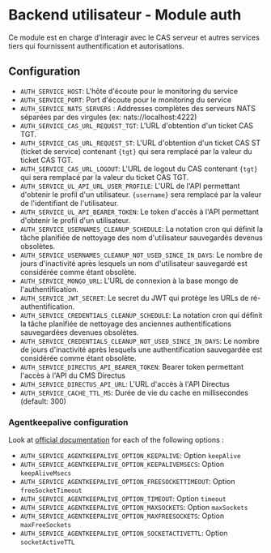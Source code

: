 # Backend utilisateur - Module auth
Ce module est en charge d'interagir avec le CAS serveur et autres services tiers qui fournissent authentification et autorisations.
## Configuration
- `AUTH_SERVICE_HOST`: L'hôte d'écoute pour le monitoring du service
- `AUTH_SERVICE_PORT`: Port d'écoute pour le monitoring du service
- `AUTH_SERVICE_NATS_SERVERS` : Addresses complètes des serveurs NATS séparées par des virgules (ex: nats://localhost:4222)
- `AUTH_SERVICE_CAS_URL_REQUEST_TGT`: L'URL d'obtention d'un ticket CAS TGT.
- `AUTH_SERVICE_CAS_URL_REQUEST_ST`: L'URL d'obtention d'un ticket CAS ST (ticket de service) contenant `{tgt}` qui sera remplacé par la valeur du ticket CAS TGT.
- `AUTH_SERVICE_CAS_URL_LOGOUT`: L'URL de logout du CAS contenant `{tgt}` qui sera remplacé par la valeur du ticket CAS TGT.
- `AUTH_SERVICE_UL_API_URL_USER_PROFILE`: L'URL de l'API permettant d'obtenir le profil d'un utilisateur. `{username}` sera remplacé par la valeur de l'identifiant de l'utilisateur.
- `AUTH_SERVICE_UL_API_BEARER_TOKEN`: Le token d'accès à l'API permettant d'obtenir le profil d'un utilisateur.
- `AUTH_SERVICE_USERNAMES_CLEANUP_SCHEDULE`: La notation cron qui définit la tâche planifiée de nettoyage des nom d'utilisateur sauvegardés devenus obsolètes.
- `AUTH_SERVICE_USERNAMES_CLEANUP_NOT_USED_SINCE_IN_DAYS`: Le nombre de jours d'inactivité après lesquels un nom d'utilisateur sauvegardé est considérée comme étant obsolète.
- `AUTH_SERVICE_MONGO_URL`: L'URL de connexion à la base mongo de l'authentification.
- `AUTH_SERVICE_JWT_SECRET`: Le secret du JWT qui protège les URLs de ré-authentification.
- `AUTH_SERVICE_CREDENTIALS_CLEANUP_SCHEDULE`: La notation cron qui définit la tâche planifiée de nettoyage des anciennes authentifications sauvegardées devenues obsolètes.
- `AUTH_SERVICE_CREDENTIALS_CLEANUP_NOT_USED_SINCE_IN_DAYS`: Le nombre de jours d'inactivité après lesquels une authentification sauvegardée est considérée comme étant obsolète.
- `AUTH_SERVICE_DIRECTUS_API_BEARER_TOKEN`: Bearer token permettant l'accès à l'API du CMS Directus
- `AUTH_SERVICE_DIRECTUS_API_URL`: L'URL d'accès à l'API Directus
- `AUTH_SERVICE_CACHE_TTL_MS`: Durée de vie du cache en millisecondes (default: 300)

### Agentkeepalive configuration
Look at [official documentation](https://github.com/node-modules/agentkeepalive#new-agentoptions) for each of the following options :
- `AUTH_SERVICE_AGENTKEEPALIVE_OPTION_KEEPALIVE`: Option `keepAlive`
- `AUTH_SERVICE_AGENTKEEPALIVE_OPTION_KEEPALIVEMSECS`: Option `keepAliveMsecs`
- `AUTH_SERVICE_AGENTKEEPALIVE_OPTION_FREESOCKETTIMEOUT`: Option `freeSocketTimeout`
- `AUTH_SERVICE_AGENTKEEPALIVE_OPTION_TIMEOUT`: Option `timeout`
- `AUTH_SERVICE_AGENTKEEPALIVE_OPTION_MAXSOCKETS`: Option `maxSockets`
- `AUTH_SERVICE_AGENTKEEPALIVE_OPTION_MAXFREESOCKETS`: Option `maxFreeSockets`
- `AUTH_SERVICE_AGENTKEEPALIVE_OPTION_SOCKETACTIVETTL`: Option `socketActiveTTL`